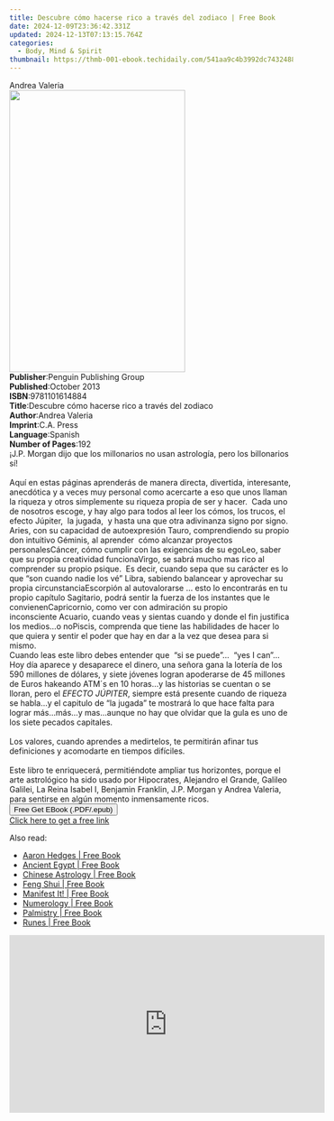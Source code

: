 ```yaml
---
title: Descubre cómo hacerse rico a través del zodiaco | Free Book
date: 2024-12-09T23:36:42.331Z
updated: 2024-12-13T07:13:15.764Z
categories:
  - Body, Mind & Spirit
thumbnail: https://thmb-001-ebook.techidaily.com/541aa9c4b3992dc743248855ccc44b85615e13336bb05cac6da63ce3a35d8f53.jpg
---
```

<main id="book-container">
  <div class="flex flex-col">
    <div class="book-brief flex-1 py-6 px-4 sm:p-6 md:py-10 md:px-8">
      <!-- brief-->
      <div class="book-brief-main">Andrea Valeria</div>
    </div>
    <div
      class="book-meta-info flex-1 grid gap-4 col-start-1 col-end-3 row-start-1 sm:mb-6 sm:grid-cols-4 lg:gap-6 lg:col-start-2 lg:row-end-6 lg:row-span-6 lg:mb-0"
    >
      <div
        class="book-meta-info-left place-content-center mt-4 p-4 text-sm leading-6 col-start-2 col-span-2 dark:text-slate-400"
      >
        <img
          class="w-full h-500 object-cover rounded-lg sm:h-255 sm:col-span-2 lg:col-span-full"
          src="https://img-001-ebook.techidaily.com/5c668f8176dea7015aec0e332d9913fbb2903c86fbaf1193847e7dab6bd05a1f.jpg"
          alt=""
          width="312"
          height="500"
        />
      </div>
      <div
        class="book-meta-info-right mt-2 col-start-1 row-start-2 col-span-3 self-center"
      >
        <!-- meta data  -->
        <div class="flex flex-col px-4 md:px-8">
          <div class="flex-1">
            <strong>Publisher</strong>:<span class="px-2"
              >Penguin Publishing Group</span
            >
          </div>
          <div class="flex-1">
            <strong>Published</strong>:<span class="px-2">October 2013</span>
          </div>
          <div class="flex-1">
            <strong>ISBN</strong>:<span class="px-2">9781101614884</span>
          </div>
          <div class="flex-1">
            <strong>Title</strong>:<span class="px-2"
              >Descubre cómo hacerse rico a través del zodiaco</span
            >
          </div>
          <div class="flex-1">
            <strong>Author</strong>:<span class="px-2">Andrea Valeria</span>
          </div>
          <div class="flex-1">
            <strong>Imprint</strong>:<span class="px-2">C.A. Press</span>
          </div>
          <div class="flex-1">
            <strong>Language</strong>:<span class="px-2">Spanish</span>
          </div>
          <div class="flex-1">
            <strong>Number of Pages</strong>:<span class="px-2">192</span>
          </div>
        </div>
      </div>
    </div>
    <div class="book-description flex-1 py-6 px-4 sm:p-6 md:py-10 md:px-8">
      <div class="book-description-main">
        <div accordion-content="" id="description">
          ¡J.P. Morgan dijo que los millonarios no usan astrología, pero los
          billonarios sí!<br /><br />Aquí en estas páginas aprenderás de manera
          directa, divertida, interesante, anecdótica y a veces muy personal
          como acercarte a eso que unos llaman la riqueza y otros simplemente su
          riqueza propia de ser y hacer.&nbsp; Cada uno de nosotros escoge, y
          hay algo para todos al leer los cómos, los trucos, el efecto
          Júpiter,&nbsp; la jugada,&nbsp; y hasta una que otra adivinanza signo
          por signo.<br />Aries, con su capacidad de autoexpresión&nbsp;Tauro,
          comprendiendo su propio don intuitivo&nbsp;Géminis, al aprender&nbsp;
          cómo alcanzar proyectos personalesCáncer, cómo cumplir con las
          exigencias de su egoLeo, saber que su propia creatividad
          funcionaVirgo, se sabrá mucho mas rico al comprender su propio
          psique.&nbsp; Es decir, cuando sepa que su carácter es lo que “son
          cuando nadie los vé”&nbsp;Libra, sabiendo balancear y aprovechar su
          propia circunstanciaEscorpión al autovalorarse … esto lo encontrarás
          en tu propio capítulo&nbsp;Sagitario, podrá sentir la fuerza de los
          instantes que le convienenCapricornio, como ver con admiración su
          propio inconsciente&nbsp;Acuario, cuando veas y sientas cuando y donde
          el fin justifica los medios…o noPiscis, comprenda que tiene las
          habilidades de hacer lo que quiera y sentir el poder que hay en dar a
          la vez que desea para si mismo.&nbsp;&nbsp;<br />Cuando leas este
          libro debes entender que&nbsp; “si se puede”…&nbsp; “yes I can”… Hoy
          día aparece y desaparece el dinero, una señora gana la lotería de los
          590 millones de dólares, y siete jóvenes logran apoderarse de 45
          millones de Euros hakeando ATM´s en 10 horas…y las historias se
          cuentan o se lloran, pero el <i>EFECTO JÚPITER</i>, siempre está
          presente cuando de riqueza se habla…y el capitulo de&nbsp;“la jugada”
          te mostrará lo que hace falta para lograr más…más…y mas…aunque no hay
          que olvidar que la gula es uno de los siete pecados
          capitales.&nbsp;&nbsp;<br /><br />Los valores, cuando aprendes a
          medirtelos, te permitirán afinar tus definiciones y acomodarte en
          tiempos difíciles.&nbsp;<br /><br />Este libro te enriquecerá,
          permitiéndote ampliar tus horizontes, porque el arte astrológico ha
          sido usado por Hipocrates, Alejandro el Grande, Galileo Galilei, La
          Reina Isabel I, Benjamin Franklin, J.P. Morgan y Andrea Valeria, para
          sentirse en algún momento inmensamente ricos.
        </div>
        <div class="accordion-fader"></div>
      </div>
    </div>
    <div class="book-excerpts flex-1 py-6 px-4 sm:p-6 md:py-10 md:px-8"></div>
    <div
      class="book-about-author flex-1 py-6 px-4 sm:p-6 md:py-10 md:px-8"
    ></div>
    <div class="book-free-get flex-1 py-6 px-4 sm:p-6 md:py-10 md:px-8">
      <button
        id="btn-free-get"
        class="bg-blue-500 hover:bg-blue-700 text-white font-bold py-2 px-4 rounded"
      >
        Free Get EBook (.PDF/.epub)
      </button>
      <div id="countdown-display" class="px-2 text-lg mt-2"></div>
      <a
        id="free-link"
        class="hidden bg-blue-500 hover:bg-blue-700 text-white font-bold py-2 px-4 rounded"
        href="https://www.ebooks.com/en-us/book/998652/descubre-c-mo-hacerse-rico-a-trav-s-del-zodiaco/andrea-valeria/"
        target="_blank"
        >Click here to get a free link</a
      >
    </div>
    <script>
      let countdownTime = 0;
      let countdownInterval = null;
      document
        .getElementById('btn-free-get')
        .addEventListener('click', startCountdown);
      function startCountdown() {
        countdownTime = new Date().getTime() + 60000 * 3;
        countdownInterval = setInterval(updateCountdown, 1000);
        document.getElementById('btn-free-get').disabled = true;
        document
          .getElementById('btn-free-get')
          .classList.add('bg-gray-500', 'cursor-not-allowed');
      }
      function updateCountdown() {
        let currentTime = new Date().getTime();
        let timeLeft = countdownTime - currentTime;
        let secondsLeft = Math.floor(timeLeft / 1000);
        document.getElementById('countdown-display').innerHTML =
          `Remaining time: ${secondsLeft} seconds.`;
        if (secondsLeft <= 0) {
          clearInterval(countdownInterval);
          document.getElementById('btn-free-get').classList.add('hidden');
          document.getElementById('free-link').classList.remove('hidden');
          document.getElementById('countdown-display').innerHTML = '';
        }
      }
    </script>
  </div>
</main>

<ins class="adsbygoogle"
      style="display:block"
      data-ad-client="ca-pub-7571918770474297"
      data-ad-slot="8358498916"
      data-ad-format="auto"
      data-full-width-responsive="true"></ins>
    

<span class="atpl-alsoreadstyle">Also read:</span>
<div><ul>
<li><a href="https://novels-ebooks.techidaily.com/210549786-9781958150917-aaron-hedges/"><u>Aaron Hedges | Free Book</u></a></li>
<li><a href="https://novels-ebooks.techidaily.com/210549589-9781913618278-ancient-egypt/"><u>Ancient Egypt | Free Book</u></a></li>
<li><a href="https://novels-ebooks.techidaily.com/210549590-9781913618339-chinese-astrology/"><u>Chinese Astrology | Free Book</u></a></li>
<li><a href="https://novels-ebooks.techidaily.com/210549588-9781913618285-feng-shui/"><u>Feng Shui | Free Book</u></a></li>
<li><a href="https://novels-ebooks.techidaily.com/210549739-9781778070334-manifest-it/"><u>Manifest It! | Free Book</u></a></li>
<li><a href="https://novels-ebooks.techidaily.com/210549586-9781913618308-numerology/"><u>Numerology | Free Book</u></a></li>
<li><a href="https://novels-ebooks.techidaily.com/210549593-9781913618315-palmistry/"><u>Palmistry | Free Book</u></a></li>
<li><a href="https://novels-ebooks.techidaily.com/210549591-9781913618322-runes/"><u>Runes | Free Book</u></a></li>
</ul></div>

<!-- affiliate ads begin -->
<iframe width="560" height="315" src="https://www.youtube.com/embed/pRR3Oq03EuE?si=ZTy8-WH0AesA9zRh" title="YouTube video player" frameborder="0" allow="accelerometer; autoplay; clipboard-write; encrypted-media; gyroscope; picture-in-picture; web-share" referrerpolicy="strict-origin-when-cross-origin" allowfullscreen></iframe>
<!-- affiliate ads end -->

